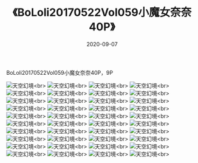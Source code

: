 ﻿---
layout: post
title: 《BoLoli20170522Vol059小魔女奈奈40P》
date: 2020-09-07
img: http://photo.orgx.cf/性感/2020/BoLoli20170522Vol059小魔女奈奈40P/000.jpg
tags: [美女,性感,泳衣]
---

BoLoli20170522Vol059小魔女奈奈40P，9P



![天空幻境](http://photo.orgx.cf/性感/2020/BoLoli20170522Vol059小魔女奈奈40P/001.jpg''天空幻境'')<br>
![天空幻境](http://photo.orgx.cf/性感/2020/BoLoli20170522Vol059小魔女奈奈40P/002.jpg''天空幻境'')<br>
![天空幻境](http://photo.orgx.cf/性感/2020/BoLoli20170522Vol059小魔女奈奈40P/003.jpg''天空幻境'')<br>
![天空幻境](http://photo.orgx.cf/性感/2020/BoLoli20170522Vol059小魔女奈奈40P/004.jpg''天空幻境'')<br>
![天空幻境](http://photo.orgx.cf/性感/2020/BoLoli20170522Vol059小魔女奈奈40P/005.jpg''天空幻境'')<br>
![天空幻境](http://photo.orgx.cf/性感/2020/BoLoli20170522Vol059小魔女奈奈40P/006.jpg''天空幻境'')<br>
![天空幻境](http://photo.orgx.cf/性感/2020/BoLoli20170522Vol059小魔女奈奈40P/007.jpg''天空幻境'')<br>
![天空幻境](http://photo.orgx.cf/性感/2020/BoLoli20170522Vol059小魔女奈奈40P/008.jpg''天空幻境'')<br>
![天空幻境](http://photo.orgx.cf/性感/2020/BoLoli20170522Vol059小魔女奈奈40P/009.jpg''天空幻境'')<br>
![天空幻境](http://photo.orgx.cf/性感/2020/BoLoli20170522Vol059小魔女奈奈40P/010.jpg''天空幻境'')<br>
![天空幻境](http://photo.orgx.cf/性感/2020/BoLoli20170522Vol059小魔女奈奈40P/011.jpg''天空幻境'')<br>
![天空幻境](http://photo.orgx.cf/性感/2020/BoLoli20170522Vol059小魔女奈奈40P/012.jpg''天空幻境'')<br>
![天空幻境](http://photo.orgx.cf/性感/2020/BoLoli20170522Vol059小魔女奈奈40P/013.jpg''天空幻境'')<br>
![天空幻境](http://photo.orgx.cf/性感/2020/BoLoli20170522Vol059小魔女奈奈40P/014.jpg''天空幻境'')<br>
![天空幻境](http://photo.orgx.cf/性感/2020/BoLoli20170522Vol059小魔女奈奈40P/015.jpg''天空幻境'')<br>
![天空幻境](http://photo.orgx.cf/性感/2020/BoLoli20170522Vol059小魔女奈奈40P/016.jpg''天空幻境'')<br>
![天空幻境](http://photo.orgx.cf/性感/2020/BoLoli20170522Vol059小魔女奈奈40P/017.jpg''天空幻境'')<br>
![天空幻境](http://photo.orgx.cf/性感/2020/BoLoli20170522Vol059小魔女奈奈40P/018.jpg''天空幻境'')<br>
![天空幻境](http://photo.orgx.cf/性感/2020/BoLoli20170522Vol059小魔女奈奈40P/019.jpg''天空幻境'')<br>
![天空幻境](http://photo.orgx.cf/性感/2020/BoLoli20170522Vol059小魔女奈奈40P/020.jpg''天空幻境'')<br>
![天空幻境](http://photo.orgx.cf/性感/2020/BoLoli20170522Vol059小魔女奈奈40P/021.jpg''天空幻境'')<br>
![天空幻境](http://photo.orgx.cf/性感/2020/BoLoli20170522Vol059小魔女奈奈40P/022.jpg''天空幻境'')<br>
![天空幻境](http://photo.orgx.cf/性感/2020/BoLoli20170522Vol059小魔女奈奈40P/023.jpg''天空幻境'')<br>
![天空幻境](http://photo.orgx.cf/性感/2020/BoLoli20170522Vol059小魔女奈奈40P/024.jpg''天空幻境'')<br>
![天空幻境](http://photo.orgx.cf/性感/2020/BoLoli20170522Vol059小魔女奈奈40P/025.jpg''天空幻境'')<br>
![天空幻境](http://photo.orgx.cf/性感/2020/BoLoli20170522Vol059小魔女奈奈40P/026.jpg''天空幻境'')<br>
![天空幻境](http://photo.orgx.cf/性感/2020/BoLoli20170522Vol059小魔女奈奈40P/027.jpg''天空幻境'')<br>
![天空幻境](http://photo.orgx.cf/性感/2020/BoLoli20170522Vol059小魔女奈奈40P/028.jpg''天空幻境'')<br>
![天空幻境](http://photo.orgx.cf/性感/2020/BoLoli20170522Vol059小魔女奈奈40P/029.jpg''天空幻境'')<br>
![天空幻境](http://photo.orgx.cf/性感/2020/BoLoli20170522Vol059小魔女奈奈40P/030.jpg''天空幻境'')<br>
![天空幻境](http://photo.orgx.cf/性感/2020/BoLoli20170522Vol059小魔女奈奈40P/031.jpg''天空幻境'')<br>
![天空幻境](http://photo.orgx.cf/性感/2020/BoLoli20170522Vol059小魔女奈奈40P/032.jpg''天空幻境'')<br>
![天空幻境](http://photo.orgx.cf/性感/2020/BoLoli20170522Vol059小魔女奈奈40P/033.jpg''天空幻境'')<br>
![天空幻境](http://photo.orgx.cf/性感/2020/BoLoli20170522Vol059小魔女奈奈40P/034.jpg''天空幻境'')<br>
![天空幻境](http://photo.orgx.cf/性感/2020/BoLoli20170522Vol059小魔女奈奈40P/035.jpg''天空幻境'')<br>
![天空幻境](http://photo.orgx.cf/性感/2020/BoLoli20170522Vol059小魔女奈奈40P/036.jpg''天空幻境'')<br>
![天空幻境](http://photo.orgx.cf/性感/2020/BoLoli20170522Vol059小魔女奈奈40P/037.jpg''天空幻境'')<br>
![天空幻境](http://photo.orgx.cf/性感/2020/BoLoli20170522Vol059小魔女奈奈40P/038.jpg''天空幻境'')<br>
![天空幻境](http://photo.orgx.cf/性感/2020/BoLoli20170522Vol059小魔女奈奈40P/039.jpg''天空幻境'')<br>
![天空幻境](http://photo.orgx.cf/性感/2020/BoLoli20170522Vol059小魔女奈奈40P/040.jpg''天空幻境'')<br>